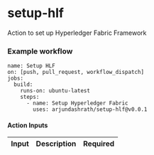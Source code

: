 # setup-hlf
Action to set up Hyperledger Fabric Framework

### Example workflow

```
name: Setup HLF
on: [push, pull_request, workflow_dispatch]
jobs:
  build:
    runs-on: ubuntu-latest
    steps:
      - name: Setup Hyperledger Fabric
        uses: arjundashrath/setup-hlf@v0.0.1
```

#### Action Inputs
|Input|Description|Required|
|-----|-----------|--------|
